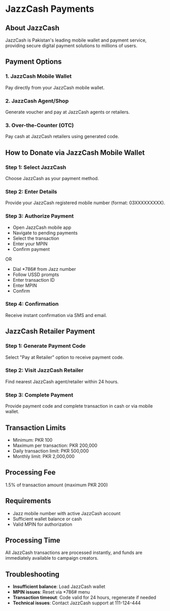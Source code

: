 # JazzCash Payments

## About JazzCash
JazzCash is Pakistan's leading mobile wallet and payment service, providing secure digital payment solutions to millions of users.

## Payment Options

### 1. JazzCash Mobile Wallet
Pay directly from your JazzCash mobile wallet.

### 2. JazzCash Agent/Shop
Generate voucher and pay at JazzCash agents or retailers.

### 3. Over-the-Counter (OTC)
Pay cash at JazzCash retailers using generated code.

## How to Donate via JazzCash Mobile Wallet

### Step 1: Select JazzCash
Choose JazzCash as your payment method.

### Step 2: Enter Details
Provide your JazzCash registered mobile number (format: 03XXXXXXXXX).

### Step 3: Authorize Payment
- Open JazzCash mobile app
- Navigate to pending payments
- Select the transaction
- Enter your MPIN
- Confirm payment

OR

- Dial *786# from Jazz number
- Follow USSD prompts
- Enter transaction ID
- Enter MPIN
- Confirm

### Step 4: Confirmation
Receive instant confirmation via SMS and email.

## JazzCash Retailer Payment

### Step 1: Generate Payment Code
Select "Pay at Retailer" option to receive payment code.

### Step 2: Visit JazzCash Retailer
Find nearest JazzCash agent/retailer within 24 hours.

### Step 3: Complete Payment
Provide payment code and complete transaction in cash or via mobile wallet.

## Transaction Limits
- Minimum: PKR 100
- Maximum per transaction: PKR 200,000
- Daily transaction limit: PKR 500,000
- Monthly limit: PKR 2,000,000

## Processing Fee
1.5% of transaction amount (maximum PKR 200)

## Requirements
- Jazz mobile number with active JazzCash account
- Sufficient wallet balance or cash
- Valid MPIN for authorization

## Processing Time
All JazzCash transactions are processed instantly, and funds are immediately available to campaign creators.

## Troubleshooting
- **Insufficient balance**: Load JazzCash wallet
- **MPIN issues**: Reset via *786# menu
- **Transaction timeout**: Code valid for 24 hours, regenerate if needed
- **Technical issues**: Contact JazzCash support at 111-124-444
